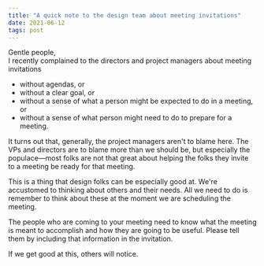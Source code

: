 ```yaml
---
title: "A quick note to the design team about meeting invitations"
date: 2021-06-12
tags: post
---
```


Gentle people,  
I recently complained to the directors and project managers about meeting invitations

- without agendas, or
- without a clear goal, or
- without a sense of what a person might be expected to do in a meeting, or
- without a sense of what person might need to do to prepare for a meeting.

It turns out that, generally, the project managers aren't to blame here. The VPs and directors are to blame more than we should be, but especially the populace—most folks are not that great about helping the folks they invite to a meeting be ready for that meeting.

This is a thing that design folks can be especially good at. We're accustomed to thinking about others and their needs. All we need to do is remember to think about these at the moment we are scheduling the meeting.

The people who are coming to your meeting need to know what the meeting is meant to accomplish and how they are going to be useful. Please tell them by including that information in the invitation.

If we get good at this, others will notice.
